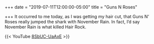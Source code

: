 +++
date = "2019-07-11T12:00:00-05:00"
title = "Guns N Roses"

+++
It occurred to me today, as I was getting my hair cut, that Guns N‘ Roses really jumped the shark with November Rain. In fact, I’d say November Rain is what killed Hair Rock.

{{< YouTube [8SbUC-UaAxE](https://youtu.be/8SbUC-UaAxE "https://youtu.be/8SbUC-UaAxE") >}}